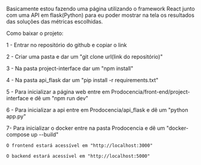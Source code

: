 Basicamente estou fazendo uma página utilizando o framework React junto com uma API em flask(Python) para eu poder mostrar na tela os resultados das soluções das métricas escolhidas.

Como baixar o projeto:

1 - Entrar no repositório do github e copiar o link

2 - Criar uma pasta e dar um "git clone url(link do repositório)"

3 - Na pasta project-interface dar um "npm install"

4 - Na pasta api_flask dar um "pip install -r requirements.txt"

5 - Para inicializar a página web entre em Prodocencia/front-end/project-interface e dê um "npm run dev"

6 - Para inicializar a api entre em Prodocencia/api_flask e dê um "python app.py"

7- Para inicializar o docker entre na pasta Prodocencia e dê um "docker-compose up --build"

    O frontend estará acessível em "http://localhost:3000"

    O backend estará acessível em "http://localhost:5000"
